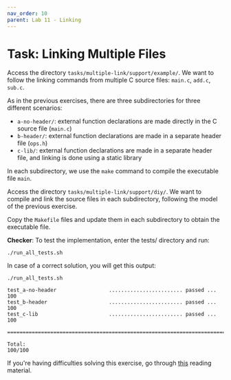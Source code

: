 ```yaml
---
nav_order: 10
parent: Lab 11 - Linking
---
```


# Task: Linking Multiple Files

Access the directory `tasks/multiple-link/support/example/`.
We want to follow the linking commands from multiple C source files: `main.c`, `add.c`, `sub.c`.

As in the previous exercises, there are three subdirectories for three different scenarios:

* `a-no-header/`: external function declarations are made directly in the C source file (`main.c`)
* `b-header/`: external function declarations are made in a separate header file (`ops.h`)
* `c-lib/`: external function declarations are made in a separate header file, and linking is done using a static library

In each subdirectory, we use the `make` command to compile the executable file `main`.

Access the directory `tasks/multiple-link/support/diy/`.
We want to compile and link the source files in each subdirectory, following the model of the previous exercise.

Copy the `Makefile` files and update them in each subdirectory to obtain the executable file.

**Checker**: To test the implementation, enter the tests/ directory and run:

```console
./run_all_tests.sh
```

In case of a correct solution, you will get this output:

```console
./run_all_tests.sh

test_a-no-header                 ........................ passed ...  100
test_b-header                    ........................ passed ...  100
test_c-lib                       ........................ passed ...  100

========================================================================

Total:                                                             100/100
```

If you're having difficulties solving this exercise, go through [this](../../reading/linking.md) reading material.

